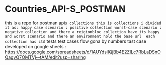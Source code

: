 # Countries_API-S_POSTMAN
this is a repo for postman api`s collections
this is collections i divided it as:
happy case scenario : positive collection
worst-case scenario : negative collection
and there a reigionbloc collection have its happy and worst scenario
and there an environment hold the base url 
each collection has it`s tests
test cases flow gona by numbers 
tast case developed on google sheets : https://docs.google.com/spreadsheets/d/1AUYdslIQjBb4E2ZILc7RbLaDSnOQagvQ7OMTVj--tAM/edit?usp=sharing
